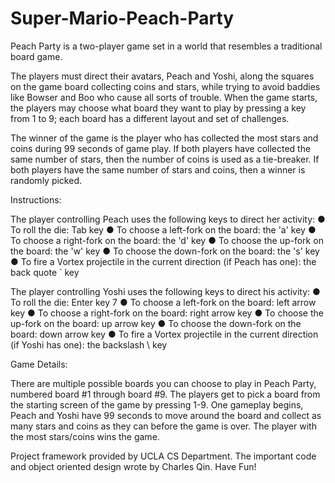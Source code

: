 # Super-Mario-Peach-Party

Peach Party is a two-player game set in a world that resembles a traditional board game.

  The players must direct their avatars, Peach and Yoshi, along the squares on the game
board collecting coins and stars, while trying to avoid baddies like Bowser and Boo who
cause all sorts of trouble. When the game starts, the players may choose what board they
want to play by pressing a key from 1 to 9; each board has a different layout and set of
challenges. 

  The winner of the game is the player who has collected the most stars and
coins during 99 seconds of game play. If both players have collected the same number of
stars, then the number of coins is used as a tie-breaker. If both players have the same
number of stars and coins, then a winner is randomly picked.

Instructions:

The player controlling Peach uses the following keys to direct her activity:
  ● To roll the die: Tab key
  ● To choose a left-fork on the board: the 'a' key
  ● To choose a right-fork on the board: the 'd' key
  ● To choose the up-fork on the board: the 'w' key
  ● To choose the down-fork on the board: the 's' key
  ● To fire a Vortex projectile in the current direction (if Peach has one): the back
  quote ` key

The player controlling Yoshi uses the following keys to direct his activity:
  ● To roll the die: Enter key 7
  ● To choose a left-fork on the board: left arrow key
  ● To choose a right-fork on the board: right arrow key
  ● To choose the up-fork on the board: up arrow key
  ● To choose the down-fork on the board: down arrow key
  ● To fire a Vortex projectile in the current direction (if Yoshi has one): the
  backslash \ key

Game Details:

  There are multiple possible boards you can choose to play in Peach Party, numbered
board #1 through board #9. The players get to pick a board from the starting screen of the
game by pressing 1-9. One gameplay begins, Peach and Yoshi have 99 seconds to move
around the board and collect as many stars and coins as they can before the game is over.
The player with the most stars/coins wins the game.

Project framework provided by UCLA CS Department. The important code and object oriented design wrote by Charles Qin. Have Fun!
